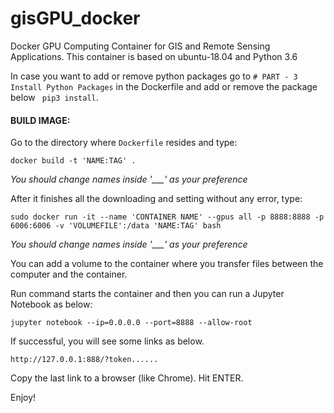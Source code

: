 # gisGPU_docker
Docker GPU Computing Container for GIS and Remote Sensing Applications. This container is based on ubuntu-18.04 and Python 3.6

In case you want to add or remove python packages go to ```# PART - 3 Install Python Packages``` in the Dockerfile and add or remove the package below  ``` pip3 install```. 

#### BUILD IMAGE:

Go to the directory where ```Dockerfile``` resides and type:
```
docker build -t 'NAME:TAG' .
```
*You should change names inside '___' as your preference*

After it finishes all the downloading and setting without any error, type:
```
sudo docker run -it --name 'CONTAINER NAME' --gpus all -p 8888:8888 -p 6006:6006 -v 'VOLUMEFILE':/data 'NAME:TAG' bash
```
*You should change names inside '___' as your preference*

You can add a volume to the container where you transfer files between the computer and the container.

Run command starts the container and then you can run a Jupyter Notebook as below:
 
```
jupyter notebook --ip=0.0.0.0 --port=8888 --allow-root
```
If successful, you will see some links as below.

```
http://127.0.0.1:888/?token......
```

Copy the last link to a browser (like Chrome). Hit ENTER.

Enjoy!
